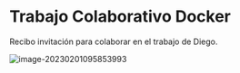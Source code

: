 # Trabajo Colaborativo Docker



Recibo invitación para colaborar en el trabajo de Diego.

![image-20230201095853993](C:\Users\viesc\AppData\Roaming\Typora\typora-user-images\image-20230201095853993.png)
